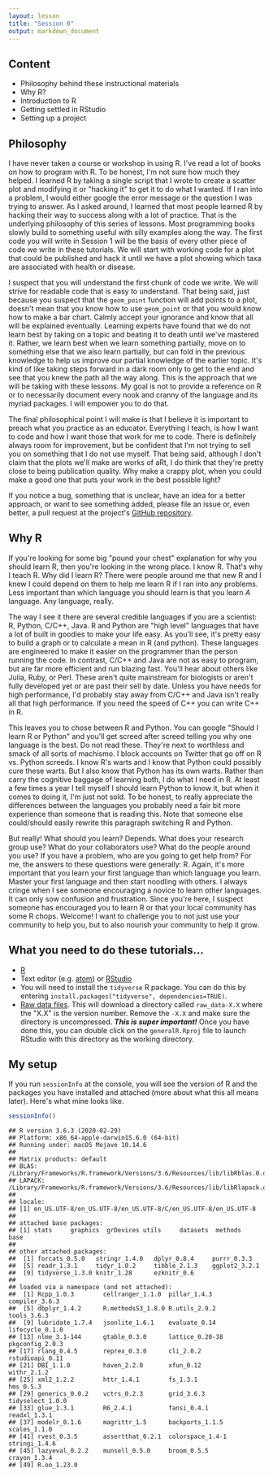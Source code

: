 ```yaml
---
layout: lesson
title: "Session 0"
output: markdown_document
---
```


## Content
* Philosophy behind these instructional materials
* Why R?
* Introduction to R
* Getting settled in RStudio
* Setting up a project

## Philosophy
I have never taken a course or workshop in using R. I've read a lot of books on how to program with R. To be honest, I'm not sure how much they helped. I learned R by taking a single script that I wrote to create a scatter plot and modifying it or "hacking it" to get it to do what I wanted. If I ran into a problem, I would either google the error message or the question I was trying to answer. As I asked around, I learned that most people learned R by hacking their way to success along with a lot of practice. That is the underlying philosophy of this series of lessons. Most programming books slowly build to something useful with silly examples along the way. The first code you will write in Session 1 will be the basis of every other piece of code we write in these tutorials. We will start with working code for a plot that could be published and hack it until we have a plot showing which taxa are associated with health or disease.

I suspect that you will understand the first chunk of code we write. We will strive for readable code that is easy to understand. That being said, just because you suspect that the `geom_point` function will add points to a plot, doesn't mean that you know how to use `geom_point` or that you would know how to make a bar chart. Calmly accept your ignorance and know that all will be explained eventually. Learning experts have found that we do not learn best by taking on a topic and beating it to death until we've mastered it. Rather, we learn best when we learn something partially, move on to something else that we also learn partially, but can fold in the previous knowledge to help us improve our partial knowledge of the earlier topic. It's kind of like taking steps forward in a dark room only to get to the end and see that you knew the path all the way along. This is the approach that we will be taking with these lessons. My goal is not to provide a reference on R or to necessarily document every nook and cranny of the language and its myriad packages. I will empower you to do that.

The final philosophical point I will make is that I believe it is important to preach what you practice as an educator. Everything I teach, is how I want to code and how I want those that work for me to code. There is definitely always room for improvement, but be confident that I'm not trying to sell you on something that I do not use myself. That being said, although I don't claim that the plots we'll make are works of aRt, I do think that they're pretty close to being publication quality. Why make a crappy plot, when you could make a good one that puts your work in the best possible light?

If you notice a bug, something that is unclear, have an idea for a better approach, or want to see something added, please file an issue or, even better, a pull request at the project's [GitHub repository](https://github.com/riffomonas/generalR).

## Why R
If you're looking for some big "pound your chest" explanation for why you should learn R, then you're looking in the wrong place. I know R. That's why I teach R. Why did I learn R? There were people around me that new R and I knew I could depend on them to help me learn R if I ran into any problems. Less important than which language you should learn is that you learn *A* language. Any language, really.

The way I see it there are several credible languages if you are a scientist: R, Python, C/C++, Java. R and Python are "high level" languages that have a lot of built in goodies to make your life easy. As you'll see, it's pretty easy to build a graph or to calculate a mean in R (and python). These languages are engineered to make it easier on the programmer than the person running the code. In contrast, C/C++ and Java are not as easy to program, but are far more efficient and run blazing fast. You'll hear about others like Julia, Ruby, or Perl. These aren't quite mainstream for biologists or aren't fully developed yet or are past their sell by date. Unless you have needs for high performance, I'd probably stay away from C/C++ and Java isn't really all that high performance. If you need the speed of C++ you can write C++ in R.

This leaves you to chose between R and Python. You can google "Should I learn R or Python" and you'll get screed after screed telling you why one language is the best. Do not read these. They're next to worthless and smack of all sorts of machismo. I block accounts on Twitter that go off on R vs. Python screeds. I know R's warts and I know that Python could possibly cure these warts. But I also know that Python has its own warts. Rather than carry the cognitive baggage of learning both, I do what I need in R. At least a few times a year I tell myself I should learn Python to know it, but when it comes to doing it, I'm just not sold. To be honest, to really appreciate the differences between the languages you probably need a fair bit more experience than someone that is reading this. Note that someone else could/should easily rewrite this paragraph switching R and Python.

But really! What should you learn? Depends. What does your research group use? What do your collaborators use? What do the people around you use? If you have a problem, who are you going to get help from? For me, the answers to these questions were generally: R. Again, it's more important that you learn your first language than which language you learn. Master your first language and then start noodling with others. I always cringe when I see someone encouraging a novice to learn other languages. It can only sow confusion and frustration. Since you're here, I suspect someone has encouraged you to learn R or that your local community has some R chops. Welcome! I want to challenge you to not just use your community to help you, but to also nourish your community to help it grow.


## What you need to do these tutorials...
* [R](https://cloud.r-project.org/)
* Text editor (e.g. [atom](https://atom.io)) or [RStudio](https://www.rstudio.com/products/rstudio/download/#download)
* You will need to install the `tidyverse` R package. You can do this by entering `install.packages("tidyverse", dependencies=TRUE)`.
* [Raw data files](https://github.com/riffomonas/generalR_data/releases/latest). This will download a directory called `raw_data-X.X` where the "X.X" is the version number. Remove the `-X.X` and make sure the directory is uncompressed. ***This is super important!*** Once you have done this, you can double click on the `generalR.Rproj` file to launch RStudio with this directory as the working directory.




## My setup
If you run `sessionInfo` at the console, you will see the version of R and the packages you have installed and attached (more about what this all means later). Here's what mine looks like.




```r
sessionInfo()
```

```
## R version 3.6.3 (2020-02-29)
## Platform: x86_64-apple-darwin15.6.0 (64-bit)
## Running under: macOS Mojave 10.14.6
##
## Matrix products: default
## BLAS:   /Library/Frameworks/R.framework/Versions/3.6/Resources/lib/libRblas.0.dylib
## LAPACK: /Library/Frameworks/R.framework/Versions/3.6/Resources/lib/libRlapack.dylib
##
## locale:
## [1] en_US.UTF-8/en_US.UTF-8/en_US.UTF-8/C/en_US.UTF-8/en_US.UTF-8
##
## attached base packages:
## [1] stats     graphics  grDevices utils     datasets  methods   base     
##
## other attached packages:
##  [1] forcats_0.5.0   stringr_1.4.0   dplyr_0.8.4     purrr_0.3.3    
##  [5] readr_1.3.1     tidyr_1.0.2     tibble_2.1.3    ggplot2_3.2.1  
##  [9] tidyverse_1.3.0 knitr_1.28      ezknitr_0.6    
##
## loaded via a namespace (and not attached):
##  [1] Rcpp_1.0.3        cellranger_1.1.0  pillar_1.4.3      compiler_3.6.3   
##  [5] dbplyr_1.4.2      R.methodsS3_1.8.0 R.utils_2.9.2     tools_3.6.3      
##  [9] lubridate_1.7.4   jsonlite_1.6.1    evaluate_0.14     lifecycle_0.1.0  
## [13] nlme_3.1-144      gtable_0.3.0      lattice_0.20-38   pkgconfig_2.0.3  
## [17] rlang_0.4.5       reprex_0.3.0      cli_2.0.2         rstudioapi_0.11  
## [21] DBI_1.1.0         haven_2.2.0       xfun_0.12         withr_2.1.2      
## [25] xml2_1.2.2        httr_1.4.1        fs_1.3.1          hms_0.5.3        
## [29] generics_0.0.2    vctrs_0.2.3       grid_3.6.3        tidyselect_1.0.0
## [33] glue_1.3.1        R6_2.4.1          fansi_0.4.1       readxl_1.3.1     
## [37] modelr_0.1.6      magrittr_1.5      backports_1.1.5   scales_1.1.0     
## [41] rvest_0.3.5       assertthat_0.2.1  colorspace_1.4-1  stringi_1.4.6    
## [45] lazyeval_0.2.2    munsell_0.5.0     broom_0.5.5       crayon_1.3.4     
## [49] R.oo_1.23.0
```
